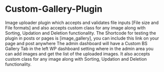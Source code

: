 # Custom-Gallery-Plugin

Image uploader plugin which accepts and validates file inputs [File size and File formats] and also accepts custom class for any image along with Sorting, Updation and Deletion functionality.
The Shortcode for testing the plugin in posts or pages is [image_gallery], you can include this link on your page and post anywhere
The admin dashboard will have a Custom BS Gallery Tab in the left WP dashboard setting where in the admin area you can add images and get the list of the uploaded images.
It also accepts custom class for any image along with Sorting, Updation and Deletion functionality.
